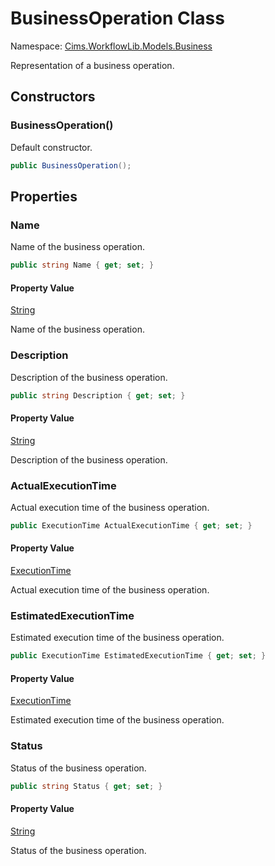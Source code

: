 # BusinessOperation Class

Namespace: [Cims.WorkflowLib.Models.Business](Cims.WorkflowLib.Models.Business.md)

Representation of a business operation.

## Constructors

### BusinessOperation()

Default constructor.

```C#
public BusinessOperation();
```

## Properties

### Name

Name of the business operation.

```C#
public string Name { get; set; }
```

#### Property Value

[String](https://learn.microsoft.com/en-us/dotnet/api/system.string)

Name of the business operation.

### Description

Description of the business operation.

```C#
public string Description { get; set; }
```

#### Property Value

[String](https://learn.microsoft.com/en-us/dotnet/api/system.string)

Description of the business operation.

### ActualExecutionTime

Actual execution time of the business operation.

```C#
public ExecutionTime ActualExecutionTime { get; set; }
```

#### Property Value

[ExecutionTime](../Performance/ExecutionTime.md)

Actual execution time of the business operation.

### EstimatedExecutionTime

Estimated execution time of the business operation.

```C#
public ExecutionTime EstimatedExecutionTime { get; set; }
```

#### Property Value

[ExecutionTime](../Performance/ExecutionTime.md)

Estimated execution time of the business operation.

### Status

Status of the business operation.

```C#
public string Status { get; set; }
```

#### Property Value

[String](https://learn.microsoft.com/en-us/dotnet/api/system.string)

Status of the business operation.
